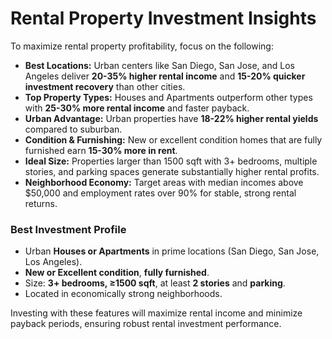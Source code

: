 # Rental Property Investment Insights

To maximize rental property profitability, focus on the following:

- **Best Locations:** Urban centers like San Diego, San Jose, and Los Angeles deliver **20-35% higher rental income** and **15-20% quicker investment recovery** than other cities.
- **Top Property Types:** Houses and Apartments outperform other types with **25-30% more rental income** and faster payback.
- **Urban Advantage:** Urban properties have **18-22% higher rental yields** compared to suburban.
- **Condition & Furnishing:** New or excellent condition homes that are fully furnished earn **15-30% more in rent**.
- **Ideal Size:** Properties larger than 1500 sqft with 3+ bedrooms, multiple stories, and parking spaces generate substantially higher rental profits.
- **Neighborhood Economy:** Target areas with median incomes above $50,000 and employment rates over 90% for stable, strong rental returns.

### Best Investment Profile

- Urban **Houses or Apartments** in prime locations (San Diego, San Jose, Los Angeles).
- **New or Excellent condition**, **fully furnished**.
- Size: **3+ bedrooms, ≥1500 sqft**, at least **2 stories** and **parking**.
- Located in economically strong neighborhoods.

Investing with these features will maximize rental income and minimize payback periods, ensuring robust rental investment performance.
